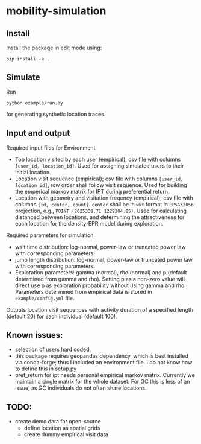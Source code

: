 # mobility-simulation

## Install

Install the package in edit mode using:
```
pip install -e .
```

## Simulate

Run 

```
python example/run.py
```
for generating synthetic location traces. 



## Input and output

Required input files for Environment:
- Top location visited by each user (empirical); csv file with columns `[user_id, location_id]`. Used for assigning simulated users to their initial location.
- Location visit sequence (empirical); csv file with columns `[user_id, location_id]`, row order shall follow visit sequence. Used for building the emperical markov matrix for IPT during preferential return. 
- Location with geometry and visitation freqency (empirical); csv file with columns `[id, center, count]`. `center` shall be in `wkt` format in `EPSG:2056` projection, e.g., `POINT (2625338.71 1229204.85)`. Used for calculating distanced between locations, and determining the attractiveness for each location for the density-EPR model during exploration. 

Required parameters for simulation:
- wait time distribution: log-normal, power-law or truncated power law with corresponding parameters.
- jump length distribution: log-normal, power-law or truncated power law with corresponding parameters.
- Exploration parameters: gamma (normal), rho (normal) and p (default determined from gamma and rho). Setting p as a non-zero value will direct use p as exploration probability without using gamma and rho. 
Parameters determined from empirical data is stored in `example/config.yml` file.

Outputs location visit sequences with activity duration of a specified length (default 20) for each individual (default 100). 


## Known issues:
- selection of users hard coded. 
- this package requires geopandas dependency, which is best installed via conda-forge; thus I included an environment file. I do not know how to define this in setup.py
- pref_return for ipt needs personal empirical markov matrix. Currently we maintain a single matrix for the whole dataset. For GC this is less of an issue, as GC individuals do not often share locations. 

## TODO:
- create demo data for open-source
    - define location as spatial grids
    - create dummy empirical visit data